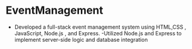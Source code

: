 # EventManagement
- Developed a full-stack event management system using HTML,CSS , JavaScript, Node.js , and Express.
-Utilized Node.js and Express to implement server-side logic and database integration
